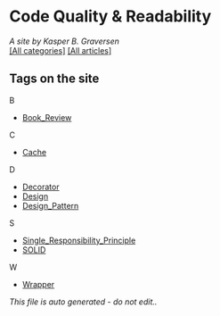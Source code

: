 ﻿# Code Quality & Readability
*A site by Kasper B. Graversen*
<br>[[All categories]](https://github.com/kbilsted/CodeQualityAndReadability/blob/master/AllTags.md) [[All articles]](https://github.com/kbilsted/CodeQualityAndReadability/blob/master/AllArticles.md)

## Tags on the site

B
* [Book_Review](Tags/Book_Review.md)

C
* [Cache](Tags/Cache.md)

D
* [Decorator](Tags/Decorator.md)
* [Design](Tags/Design.md)
* [Design_Pattern](Tags/Design_Pattern.md)

S
* [Single_Responsibility_Principle](Tags/Single_Responsibility_Principle.md)
* [SOLID](Tags/SOLID.md)

W
* [Wrapper](Tags/Wrapper.md)



*This file is auto generated - do not edit..*
